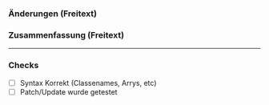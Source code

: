 ### Änderungen (Freitext)


### Zusammenfassung (Freitext)

---
### Checks
- [ ] Syntax Korrekt (Classenames, Arrys, etc)
- [ ] Patch/Update wurde getestet
